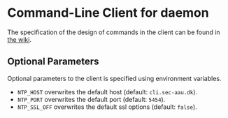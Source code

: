 # Command-Line Client for daemon
The specification of the design of commands in the client can be found in [the wiki](https://github.com/aau-network-security/go-ntp/wiki/CLI-specification).

## Optional Parameters
Optional parameters to the client is specified using environment variables.
- `NTP_HOST` overwrites the default host (default: `cli.sec-aau.dk`).
- `NTP_PORT` overwrites the default port (default: `5454`).
- `NTP_SSL_OFF` overwrites the default ssl options (default: `false`).
